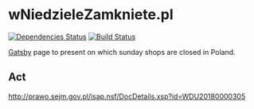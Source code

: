 # wNiedzieleZamkniete.pl
[![Dependencies Status](https://david-dm.org/bukowskiadam/off-sundays/status.svg)](https://david-dm.org/bukowskiadam/off-sundays)
[![Build Status](https://travis-ci.org/bukowskiadam/off-sundays.svg?branch=master)](https://travis-ci.org/bukowskiadam/off-sundays)

[Gatsby][gatsby] page to present on which sunday shops are closed in Poland.

## Act

http://prawo.sejm.gov.pl/isap.nsf/DocDetails.xsp?id=WDU20180000305


[gatsby]: https://www.gatsbyjs.org/
